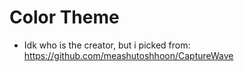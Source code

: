 # Color Theme
- Idk who is the creator, but i picked from:
https://github.com/meashutoshhoon/CaptureWave